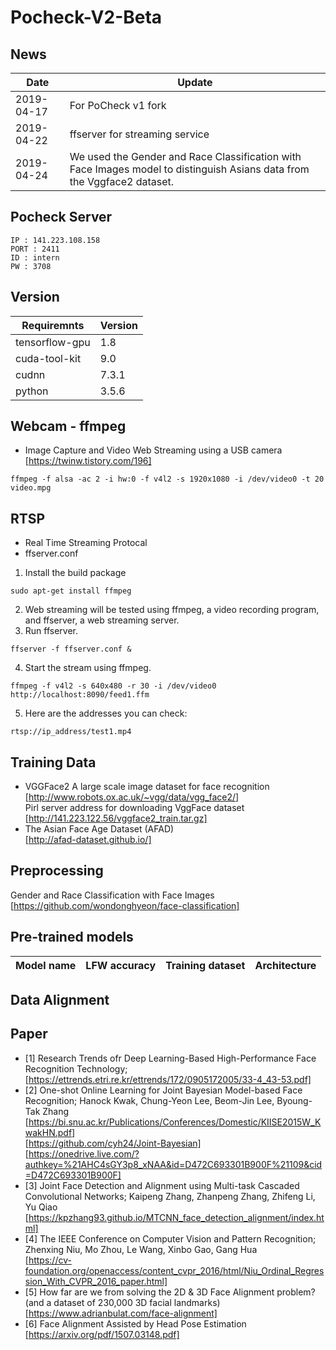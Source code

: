 # Pocheck-V2-Beta

## News
| Date      | Update |
|-----------|--------|
| 2019-04-17 | For PoCheck v1 fork |
| 2019-04-22 | ffserver for streaming service |
| 2019-04-24 | We used the Gender and Race Classification with Face Images model to distinguish Asians data from the Vggface2 dataset. |
 
## Pocheck Server
```
IP : 141.223.108.158
PORT : 2411
ID : intern
PW : 3708
```

## Version
| Requiremnts      | Version |
|-----------------|--------------|
|tensorflow-gpu|1.8|
|cuda-tool-kit|9.0|
|cudnn|7.3.1|
|python|3.5.6|

## Webcam - ffmpeg
- Image Capture and Video Web Streaming using a USB camera<br>[https://twinw.tistory.com/196]
```
ffmpeg -f alsa -ac 2 -i hw:0 -f v4l2 -s 1920x1080 -i /dev/video0 -t 20 video.mpg

```

## RTSP
- Real Time Streaming Protocal
- ffserver.conf
 1. Install the build package
```
sudo apt-get install ffmpeg
```
 2. Web streaming will be tested using ffmpeg, a video recording program, and ffserver, a web streaming server.
 3. Run ffserver.
```
ffserver -f ffserver.conf &
```
 4. Start the stream using ffmpeg.
```
ffmpeg -f v4l2 -s 640x480 -r 30 -i /dev/video0 http://localhost:8090/feed1.ffm
```
 5. Here are the addresses you can check:
```
rtsp://ip_address/test1.mp4
```

## Training Data
- VGGFace2 A large scale image dataset for face recognition<br>
[http://www.robots.ox.ac.uk/~vgg/data/vgg_face2/]<br>
Pirl server address for downloading VggFace dataset<br>
[http://141.223.122.56/vggface2_train.tar.gz]<br>
- The Asian Face Age Dataset (AFAD)<br>
[http://afad-dataset.github.io/]

## Preprocessing
Gender and Race Classification with Face Images<br>
[https://github.com/wondonghyeon/face-classification]<br>

## Pre-trained models
| Model name      | LFW accuracy | Training dataset | Architecture |
|-----------------|--------------|------------------|-------------|

## Data Alignment

## Paper
- [1] Research Trends ofr Deep Learning-Based High-Performance Face Recognition Technology;<br>
[https://ettrends.etri.re.kr/ettrends/172/0905172005/33-4_43-53.pdf]<br>
- [2] One-shot Online Learning for Joint Bayesian Model-based
Face Recognition; Hanock Kwak, Chung-Yeon Lee, Beom-Jin Lee, Byoung-Tak Zhang<br>[https://bi.snu.ac.kr/Publications/Conferences/Domestic/KIISE2015W_KwakHN.pdf]<br>[https://github.com/cyh24/Joint-Bayesian]<br>[https://onedrive.live.com/?authkey=%21AHC4sGY3p8_xNAA&id=D472C693301B900F%21109&cid=D472C693301B900F]
- [3] Joint Face Detection and Alignment using Multi-task Cascaded Convolutional Networks; Kaipeng Zhang, Zhanpeng Zhang, Zhifeng Li, Yu Qiao<br>[https://kpzhang93.github.io/MTCNN_face_detection_alignment/index.html]<br>
- [4] The IEEE Conference on Computer Vision and Pattern Recognition; Zhenxing Niu, Mo Zhou, Le Wang, Xinbo Gao, Gang Hua<br>[https://cv-foundation.org/openaccess/content_cvpr_2016/html/Niu_Ordinal_Regression_With_CVPR_2016_paper.html]
- [5] How far are we from solving the 2D & 3D Face Alignment problem? (and a dataset of 230,000 3D facial landmarks)<br>[https://www.adrianbulat.com/face-alignment]
- [6] Face Alignment Assisted by Head Pose Estimation<br>
[https://arxiv.org/pdf/1507.03148.pdf]
